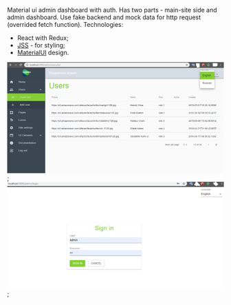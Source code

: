 Material ui admin dashboard with auth. Has two parts - main-site side and admin dashboard.
Use fake backend and mock data for http request (overrided fetch function). 
Technologies:
- React with Redux; 
- [JSS](https://cssinjs.org/?v=v10.0.0-alpha.22) - for styling;
- [ MaterialUI](https://material-ui.com/) design.

![muiAdmin](https://github.com/antonBogomil/admin-mui/blob/master/public/screen-dashboard.png);
![muiAdmin-login](https://github.com/antonBogomil/admin-mui/blob/master/public/screen-login.png);


